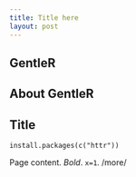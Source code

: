 ```yaml
---
title: Title here
layout: post
---
```



<html lang="en-us">
  <head>
    <meta charset="UTF-8">
    <title>GentleR by AustralianAntarcticDataCentre</title>
    <meta name="viewport" content="width=device-width, initial-scale=1">
    <link rel="stylesheet" type="text/css" href="stylesheets/normalize.css" media="screen">
    <link href='http://fonts.googleapis.com/css?family=Open+Sans:400,700' rel='stylesheet' type='text/css'>
    <link rel="stylesheet" type="text/css" href="stylesheets/stylesheet.css" media="screen">
    <link rel="stylesheet" type="text/css" href="stylesheets/github-light.css" media="screen">
  </head>
  <body>
    <section class="page-header">
      <h1 class="project-name">GentleR</h1>
      <h2 class="project-tagline">About GentleR</h2>
    </section>


  <section class="main-content">


# Title


```{r}
install.packages(c("httr"))
```

Page content. *Bold*. `x=1`. /more/


  </section>

  
  </body>
</html>
